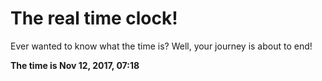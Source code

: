 # The real time clock!

Ever wanted to know what the time is? Well, your journey is about to end!

**The time is Nov 12, 2017, 07:18**